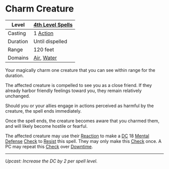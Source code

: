 # Charm Creature

| Level    | [4th Level Spells](4th%20Level%20Spells.md)                                  |
| -------- | ---------------------------------------------------------------------------- |
| Casting  | 1 [Action](../../../../Game%20Procedures/Core%20Procedures/Action.md)        |
| Duration | Until dispelled                                                              |
| Range    | 120 feet                                                                     |
| Domains  | [Air](../../Spell%20Domains/Air.md), [Water](../../Spell%20Domains/Water.md) |

Your magically charm one creature that you can see within range for the duration.

The affected creature is compelled to see you as a close friend. If they already harbor friendly feelings toward you, they remain relatively unchanged.

Should you or your allies engage in actions perceived as harmful by the creature, the spell ends immediately.

Once the spell ends, the creature becomes aware that you charmed them, and will likely become hostile or fearful.

The affected creature may use their [Reaction](../../../../Game%20Procedures/Combat/Reaction.md) to make a [DC](../../../../Game%20Procedures/Core%20Procedures/DC.md) 18 [Mental Defense](../../../../Player%20Characters/Derived%20Statistics/Mental%20Defense.md) [Check](../../../../Game%20Procedures/Core%20Procedures/Check.md) to [Resist](../../Resist.md) this spell. They may only make this [Check](../../../../Game%20Procedures/Core%20Procedures/Check.md) once. A PC may repeat this [Check](../../../../Game%20Procedures/Core%20Procedures/Check.md) over [Downtime](../../../../Game%20Procedures/Exploration/Downtime.md).

---
*Upcast: Increase the DC by 2 per spell level.*

